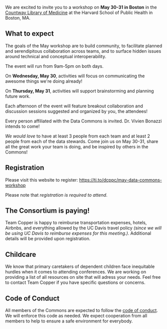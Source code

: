 We are excited to invite you to a workshop on **May 30-31 in Boston** in the
[Countway Library of Medicine](https://www.google.com/maps/place/Countway+Library+of+Medicine/@42.3351702,-71.1058309,17z/data=!3m1!4b1!4m5!3m4!1s0x89e3798eb633f88d:0xc932ca88d645da0b!8m2!3d42.3351663!4d-71.1036369)
at the Harvard School of Public Health in Boston, MA.

## What to expect
The goals of the May workshop are to build community, to facilitate planned and serendipitous collaboration across teams, and to surface hidden issues around technical and conceptual interoperability.

The event will run from 9am-5pm on both days.

On **Wednesday, May 30**, activities will focus on communicating the awesome things we're doing already!

On **Thursday, May 31**, activities will support brainstorming and planning future work.

Each afternoon of the event will feature breakout collaboration and discussion sessions suggested and organized by you, the attendees!

Every person affiliated with the Data Commons is invited. Dr. Vivien Bonazzi intends to come! 

_We would love_ to have at least 3 people from each team and at least 2 people from each of the data stewards. Come join us on May 30-31, share all the great work your team is doing, and be inspired by others in the Commons!

## Registration
Please visit this website to register: https://ti.to/dcppc/may-data-commons-workshop

Please note that _registration is required to attend_.

## The Consortium is paying! 

Team Copper is happy to reimburse transportation expenses, hotels, Airbnbs, and everything allowed by the UC Davis travel policy _(since we will be using UC Davis to reimburse expenses for this meeting.)_. Additional details will be provided upon registration. 

## Childcare
We know that primary caretakers of dependent children face inequitable hurdles when it comes to attending conferences. We are working on providing a list of all resources on site that will adress your needs. Feel free to contact Team Copper if you have specific questions or concerns. 

## Code of Conduct
All members of the Commons are expected to follow the [code of conduct](https://github.com/dcppc/dcppc-workshops/blob/master/CODE_OF_CONDUCT.md). We will enforce this code as needed. We expect cooperation from all members to help to ensure a safe environment for everybody. 
